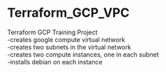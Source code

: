 # Terraform_GCP_VPC

Terraform GCP Training Project \
 -creates google compute virtual network \
 -creates two subnets in the virtual network \
 -creates two compute instances, one in each subnet \
 -installs debian on each instance
